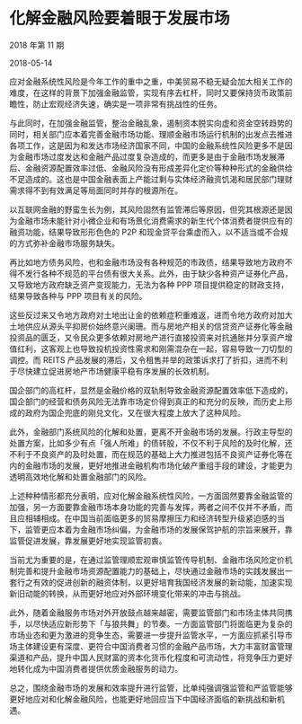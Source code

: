 # 化解金融风险要着眼于发展市场

2018 年第 11 期

2018-05-14

应对金融系统性风险是今年工作的重中之重，中美贸易不稳无疑会加大相关工作的难度，在这样的背景下加强金融监管，实现有序去杠杆，同时又要保持货币政策前瞻性，防止宏观经济失速，确实是一项非常有挑战性的任务。

与此同时，在加强金融监管，整治金融乱象，遏制资本脱实向虚和资金空转趋势的同时，相关部门应本着完善金融市场功能、理顺金融市场运行机制的出发点去推进各项工作，这是因为和发达市场经济国家不同，中国的金融系统性风险更多不是因为金融市场过度发达和金融产品过度复杂造成的，而更多是由于金融市场发展滞后、金融资源配置效率过低、金融风险没有形成差异化定价等种种形式的金融供给不足造成的。这也是中国金融表面上产能过剩与实体经济融资饥渴和居民部门理财需求得不到有效满足等局面同时并存的根源所在。

以互联网金融的野蛮生长为例，其风险固然有监管滞后等原因，但究其根源还是因为金融市场未能针对小微企业和有场景化消费需求的新生代个体消费者提供应有的融资功能，结果导致形形色色的 P2P 和现金贷平台乘虚而入，以不适当或不合规的方式弥补金融市场服务缺失。

再比如地方债务风险，也和金融市场没有各种规范的市政债，结果导致地方政府不得不发行各种不规范的平台债有很大关系。此外，由于缺少各种资产证券化产品，又导致地方政府缺乏资产变现能力，无法为各种 PPP 项目提供稳定的财政支持，结果导致各种与 PPP 项目有关的风险。

这些反过来又令地方政府对土地出让金的依赖症积重难返，进而令地方政府对加大土地供应从源头平抑房价始终意兴阑珊。而与房地产相关的信贷资产证券化等金融投资品的匮乏，又令民众更多依赖对房地产进行直接投资来对抗通胀并分享资产增值红利，这客观上也导致投机投资性需求和刚需混杂在一起，容易导致一刀切型的调控。而 REITS 产品发展的滞后，又令租售并举的政策诉求打了折扣，进而不利于尽快建立促进房地产市场健康平稳有序发展的长效机制。

国企部门的高杠杆，显然是金融价格的双轨制导致金融资源配置效率低下造成的，国企部门的经营和债务风险无法靠市场定价得到真正的和充分的反映，而历史上形成的政府为国企兜底的刚兑文化，又在很大程度上放大了这种风险。

此外，金融部门系统风险的化解和处置，更离不开金融市场的发展。行政主导型的处置方案，比如多少有点「强人所难」的债转股，不仅不利于风险的及时化解，还不利于不良资产的及时处置，而在规范的基础上大力推进包括不良资产证券化等在内的金融市场的发展，更好地推进金融机构市场化破产重组手段的建设，才能更为透明高效地化解和处置金融部门的风险。

上述种种情形都充分表明，应对化解金融系统性风险，一方面固然要靠金融监管的加强，另一方面要靠金融市场本身功能的完善与发挥，两者之间不仅并不矛盾，而且应相辅相成。在中国当前面临更多的贸易摩擦压力和经济转型升级紧迫感的当下，监管更应本着为金融市场纠偏，为金融市场的发展保驾护航的宗旨来展开，靠监管促进发展，靠发展更好地实现监管初衷。

当前尤为重要的是，在通过监管理顺宏观审慎监管传导机制、金融市场风险定价机制完善和提升金融市场资源配置能力的基础上，尽快通过金融市场的实践发展出一套行之有效的促进创新的融资体制，以更好培育我国经济发展的新动能，加速实现新旧动能的转换，从而更好地应对外部环境变化带来的冲击与挑战。

此外，随着金融服务市场对外开放鼓点越来越密，需要监管部门和市场主体共同携手，以尽快适应新形势下「与狼共舞」的节奏。一方面监管部门将面临更为复杂的市场业态和更为激进的竞争生态，需要进一步提升监管水平，一方面应抓紧引导市场主体建设更有深度、更符合中国消费者习惯的金融产品市场，大力丰富财富管理渠道和产品，提升中国人民财富的资本化货币化程度和可流动性，将竞争压力更好地转化成为中国消费者提供优质金融服务的动力。

总之，围绕金融市场的发展和效率提升进行监管，比单纯强调强监管和严监管能够更好地应对和化解金融风险，也能更好地回应当下中国经济面临的新挑战和新机遇。